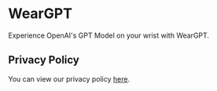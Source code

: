 # WearGPT
Experience OpenAI's GPT Model on your wrist with WearGPT.

## Privacy Policy
You can view our privacy policy [here](https://github.com/AnujMutha/WearGPT/blob/main/PRIVACY_POLICY.md).

